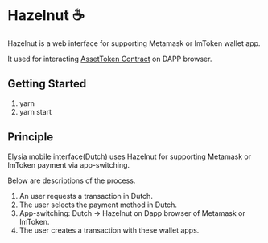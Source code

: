 # Hazelnut ☕
Hazelnut is a web interface for supporting Metamask or ImToken wallet app.

It used for interacting [AssetToken Contract](https://github.com/elysia-dev/asset-token) on DAPP browser.

## Getting Started
1. yarn
2. yarn start

## Principle
Elysia mobile interface(Dutch) uses Hazelnut for supporting Metamask or ImToken payment via app-switching.

Below are descriptions of the process.

1. An user requests a transaction in Dutch.
2. The user selects the payment method in Dutch.
3. App-switching: Dutch -> Hazelnut on Dapp browser of Metamask or ImToken.
4. The user creates a transaction with these wallet apps.
